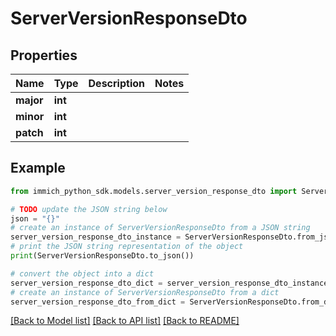 # ServerVersionResponseDto


## Properties

Name | Type | Description | Notes
------------ | ------------- | ------------- | -------------
**major** | **int** |  | 
**minor** | **int** |  | 
**patch** | **int** |  | 

## Example

```python
from immich_python_sdk.models.server_version_response_dto import ServerVersionResponseDto

# TODO update the JSON string below
json = "{}"
# create an instance of ServerVersionResponseDto from a JSON string
server_version_response_dto_instance = ServerVersionResponseDto.from_json(json)
# print the JSON string representation of the object
print(ServerVersionResponseDto.to_json())

# convert the object into a dict
server_version_response_dto_dict = server_version_response_dto_instance.to_dict()
# create an instance of ServerVersionResponseDto from a dict
server_version_response_dto_from_dict = ServerVersionResponseDto.from_dict(server_version_response_dto_dict)
```
[[Back to Model list]](../README.md#documentation-for-models) [[Back to API list]](../README.md#documentation-for-api-endpoints) [[Back to README]](../README.md)



